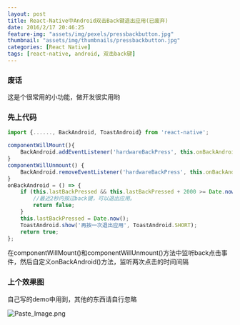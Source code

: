 ```yaml
---
layout: post
title: React-Native中Android双击Back键退出应用(已废弃)
date: 2016/2/17 20:46:25
feature-img: "assets/img/pexels/pressbackbutton.jpg"
thumbnail: "assets/img/thumbnails/pressbackbutton.jpg"
categories: [React Native]
tags: [react-native, android, 双击back键]
---
```


### 废话
这是个很常用的小功能，做开发很实用哟
### 先上代码
<!--more-->

```javascript
import {......, BackAndroid, ToastAndroid} from 'react-native';

componentWillMount(){
    BackAndroid.addEventListener('hardwareBackPress', this.onBackAndroid);
}
componentWillUnmount() {
    BackAndroid.removeEventListener('hardwareBackPress', this.onBackAndroid);
}
onBackAndroid = () => {
    if (this.lastBackPressed && this.lastBackPressed + 2000 >= Date.now()) {
        //最近2秒内按过back键，可以退出应用。
        return false;
    }
    this.lastBackPressed = Date.now();
    ToastAndroid.show('再按一次退出应用', ToastAndroid.SHORT);
    return true;
};
```

在componentWillMount()和componentWillUnmount()方法中监听back点击事件，然后自定义onBackAndroid()方法，监听两次点击的时间间隔

### 上个效果图
自己写的demo中用到，其他的东西请自行忽略

![Paste_Image.png](http://upload-images.jianshu.io/upload_images/3161942-d52a5038754f691e.png?imageMogr2/auto-orient/strip%7CimageView2/2/w/1240)
